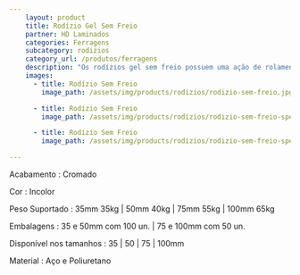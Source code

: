 ```yaml
---
    layout: product
    title: Rodízio Gel Sem Freio
    partner: HD Laminados
    categories: Ferragens     
    subcategory: rodizios
    category_url: /produtos/ferragens
    description: "Os rodízios gel sem freio possuem uma ação de rolamento suave e macia."
    images: 
      - title: Rodízio Sem Freio
        image_path: /assets/img/products/rodizios/rodizio-sem-freio.jpg

      - title: Rodízio Sem Freio
        image_path: /assets/img/products/rodizios/rodizio-sem-freio-spec.jpg

      - title: Rodízio Sem Freio
        image_path: /assets/img/products/rodizios/rodizio-sem-freio-spec-2.jpg

---
```


Acabamento
: Cromado

Cor
: Incolor

Peso Suportado
: 35mm 35kg | 50mm 40kg | 75mm 55kg | 100mm 65kg

Embalagens
: 35 e 50mm com 100 un. | 75 e 100mm com 50 un.

Disponível nos tamanhos
: 35 | 50 | 75 | 100mm

Material
: Aço e Poliuretano

